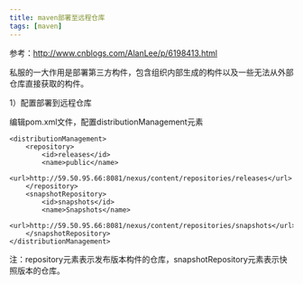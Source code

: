 ```yaml
---
title: maven部署至远程仓库
tags: [maven]
---
```


参考：http://www.cnblogs.com/AlanLee/p/6198413.html

私服的一大作用是部署第三方构件，包含组织内部生成的构件以及一些无法从外部仓库直接获取的构件。

1）配置部署到远程仓库

编辑pom.xml文件，配置distributionManagement元素

```
<distributionManagement>
    <repository>
        <id>releases</id>
        <name>public</name>
        <url>http://59.50.95.66:8081/nexus/content/repositories/releases</url>
    </repository>
    <snapshotRepository>
        <id>snapshots</id>
        <name>Snapshots</name>
        <url>http://59.50.95.66:8081/nexus/content/repositories/snapshots</url>
    </snapshotRepository>
</distributionManagement>
```

注：repository元素表示发布版本构件的仓库，snapshotRepository元素表示快照版本的仓库。